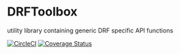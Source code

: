 # DRFToolbox
utility library containing generic DRF specific API functions

[![CircleCI](https://circleci.com/gh/DoctorDecisions/DRFToolbox.svg?style=svg&circle-token=a9cf2a90de69cdbcb919d58cd73c25f7e77f7ad8)](https://circleci.com/gh/DoctorDecisions/OmniService)
[![Coverage Status](https://coveralls.io/repos/github/DoctorDecisions/DRFToolbox/badge.svg?t=ySeEKr)](https://coveralls.io/github/DoctorDecisions/DRFToolbox)
